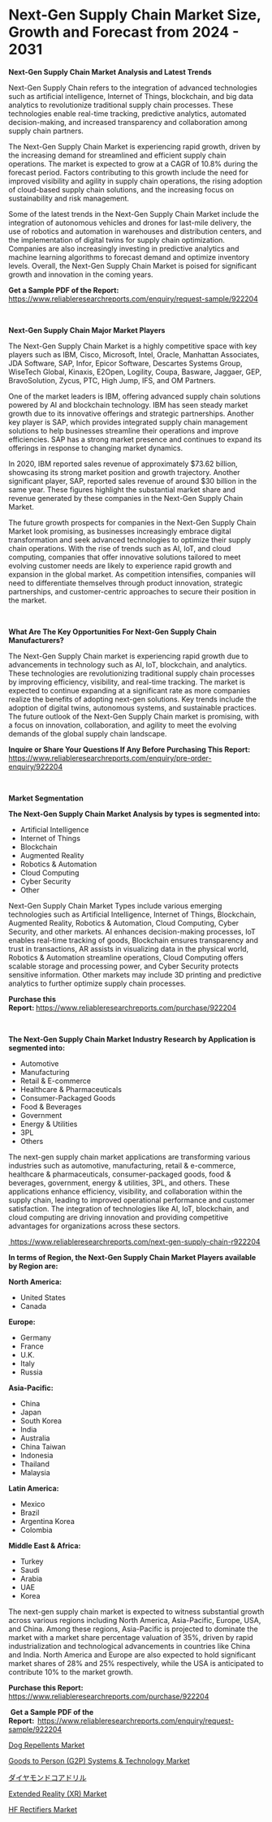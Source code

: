 <p><h1>Next-Gen Supply Chain Market Size, Growth and Forecast from 2024 - 2031</h1></p><p><strong>Next-Gen Supply Chain Market Analysis and Latest Trends</strong></p>
<p><p>Next-Gen Supply Chain refers to the integration of advanced technologies such as artificial intelligence, Internet of Things, blockchain, and big data analytics to revolutionize traditional supply chain processes. These technologies enable real-time tracking, predictive analytics, automated decision-making, and increased transparency and collaboration among supply chain partners.</p><p>The Next-Gen Supply Chain Market is experiencing rapid growth, driven by the increasing demand for streamlined and efficient supply chain operations. The market is expected to grow at a CAGR of 10.8% during the forecast period. Factors contributing to this growth include the need for improved visibility and agility in supply chain operations, the rising adoption of cloud-based supply chain solutions, and the increasing focus on sustainability and risk management.</p><p>Some of the latest trends in the Next-Gen Supply Chain Market include the integration of autonomous vehicles and drones for last-mile delivery, the use of robotics and automation in warehouses and distribution centers, and the implementation of digital twins for supply chain optimization. Companies are also increasingly investing in predictive analytics and machine learning algorithms to forecast demand and optimize inventory levels. Overall, the Next-Gen Supply Chain Market is poised for significant growth and innovation in the coming years.</p></p>
<p><strong>Get a Sample PDF of the Report:&nbsp;</strong> <a href="https://www.reliableresearchreports.com/enquiry/request-sample/922204">https://www.reliableresearchreports.com/enquiry/request-sample/922204</a></p>
<p>&nbsp;</p>
<p><strong>Next-Gen Supply Chain Major Market Players</strong></p>
<p><p>The Next-Gen Supply Chain Market is a highly competitive space with key players such as IBM, Cisco, Microsoft, Intel, Oracle, Manhattan Associates, JDA Software, SAP, Infor, Epicor Software, Descartes Systems Group, WiseTech Global, Kinaxis, E2Open, Logility, Coupa, Basware, Jaggaer, GEP, BravoSolution, Zycus, PTC, High Jump, IFS, and OM Partners. </p><p>One of the market leaders is IBM, offering advanced supply chain solutions powered by AI and blockchain technology. IBM has seen steady market growth due to its innovative offerings and strategic partnerships. Another key player is SAP, which provides integrated supply chain management solutions to help businesses streamline their operations and improve efficiencies. SAP has a strong market presence and continues to expand its offerings in response to changing market dynamics.</p><p>In 2020, IBM reported sales revenue of approximately $73.62 billion, showcasing its strong market position and growth trajectory. Another significant player, SAP, reported sales revenue of around $30 billion in the same year. These figures highlight the substantial market share and revenue generated by these companies in the Next-Gen Supply Chain Market.</p><p>The future growth prospects for companies in the Next-Gen Supply Chain Market look promising, as businesses increasingly embrace digital transformation and seek advanced technologies to optimize their supply chain operations. With the rise of trends such as AI, IoT, and cloud computing, companies that offer innovative solutions tailored to meet evolving customer needs are likely to experience rapid growth and expansion in the global market. As competition intensifies, companies will need to differentiate themselves through product innovation, strategic partnerships, and customer-centric approaches to secure their position in the market.</p></p>
<p>&nbsp;</p>
<p><strong>What Are The Key Opportunities For Next-Gen Supply Chain Manufacturers?</strong></p>
<p><p>The Next-Gen Supply Chain market is experiencing rapid growth due to advancements in technology such as AI, IoT, blockchain, and analytics. These technologies are revolutionizing traditional supply chain processes by improving efficiency, visibility, and real-time tracking. The market is expected to continue expanding at a significant rate as more companies realize the benefits of adopting next-gen solutions. Key trends include the adoption of digital twins, autonomous systems, and sustainable practices. The future outlook of the Next-Gen Supply Chain market is promising, with a focus on innovation, collaboration, and agility to meet the evolving demands of the global supply chain landscape.</p></p>
<p><strong>Inquire or Share Your Questions If Any Before Purchasing This Report:</strong> <a href="https://www.reliableresearchreports.com/enquiry/pre-order-enquiry/922204">https://www.reliableresearchreports.com/enquiry/pre-order-enquiry/922204</a></p>
<p>&nbsp;</p>
<p><strong>Market Segmentation</strong></p>
<p><strong>The Next-Gen Supply Chain Market Analysis by types is segmented into:</strong></p>
<p><ul><li>Artificial Intelligence</li><li>Internet of Things</li><li>Blockchain</li><li>Augmented Reality</li><li>Robotics & Automation</li><li>Cloud Computing</li><li>Cyber Security</li><li>Other</li></ul></p>
<p><p>Next-Gen Supply Chain Market Types include various emerging technologies such as Artificial Intelligence, Internet of Things, Blockchain, Augmented Reality, Robotics & Automation, Cloud Computing, Cyber Security, and other markets. AI enhances decision-making processes, IoT enables real-time tracking of goods, Blockchain ensures transparency and trust in transactions, AR assists in visualizing data in the physical world, Robotics & Automation streamline operations, Cloud Computing offers scalable storage and processing power, and Cyber Security protects sensitive information. Other markets may include 3D printing and predictive analytics to further optimize supply chain processes.</p></p>
<p><strong>Purchase this Report:&nbsp;</strong><a href="https://www.reliableresearchreports.com/purchase/922204">https://www.reliableresearchreports.com/purchase/922204</a></p>
<p>&nbsp;</p>
<p><strong>The Next-Gen Supply Chain Market Industry Research by Application is segmented into:</strong></p>
<p><ul><li>Automotive</li><li>Manufacturing</li><li>Retail & E-commerce</li><li>Healthcare & Pharmaceuticals</li><li>Consumer-Packaged Goods</li><li>Food & Beverages</li><li>Government</li><li>Energy & Utilities</li><li>3PL</li><li>Others</li></ul></p>
<p><p>The next-gen supply chain market applications are transforming various industries such as automotive, manufacturing, retail & e-commerce, healthcare & pharmaceuticals, consumer-packaged goods, food & beverages, government, energy & utilities, 3PL, and others. These applications enhance efficiency, visibility, and collaboration within the supply chain, leading to improved operational performance and customer satisfaction. The integration of technologies like AI, IoT, blockchain, and cloud computing are driving innovation and providing competitive advantages for organizations across these sectors.</p></p>
<p><a href="https://www.reliableresearchreports.com/next-gen-supply-chain-r922204">&nbsp;https://www.reliableresearchreports.com/next-gen-supply-chain-r922204</a></p>
<p><strong>In terms of Region, the Next-Gen Supply Chain Market Players available by Region are:</strong></p>
<p>
    <p> <strong> North America: </strong>
        <ul>
            <li>United States</li>
            <li>Canada</li>
        </ul>
        </p> 
    <p> <strong> Europe: </strong>
        <ul>
            <li>Germany</li>
            <li>France</li>
            <li>U.K.</li>
            <li>Italy</li>
            <li>Russia</li>
        </ul>
        </p> 
    <p> <strong> Asia-Pacific: </strong>
        <ul>
            <li>China</li>
            <li>Japan</li>
            <li>South Korea</li>
            <li>India</li>
            <li>Australia</li>
            <li>China Taiwan</li>
            <li>Indonesia</li>
            <li>Thailand</li>
            <li>Malaysia</li>
        </ul>
        </p> 
    <p> <strong> Latin America: </strong>
        <ul>
            <li>Mexico</li>
            <li>Brazil</li>
            <li>Argentina Korea</li>
            <li>Colombia</li>
        </ul>
        </p> 
    <p> <strong> Middle East & Africa: </strong>
        <ul>
            <li>Turkey</li>
            <li>Saudi</li>
            <li>Arabia</li>
            <li>UAE</li>
            <li>Korea</li>
        </ul>
    </p>
    </p>
<p><p>The next-gen supply chain market is expected to witness substantial growth across various regions including North America, Asia-Pacific, Europe, USA, and China. Among these regions, Asia-Pacific is projected to dominate the market with a market share percentage valuation of 35%, driven by rapid industrialization and technological advancements in countries like China and India. North America and Europe are also expected to hold significant market shares of 28% and 25% respectively, while the USA is anticipated to contribute 10% to the market growth.</p></p>
<p><strong>Purchase this Report: </strong><a href="https://www.reliableresearchreports.com/purchase/922204">https://www.reliableresearchreports.com/purchase/922204</a></p>
<p>&nbsp;<strong>Get a Sample PDF of the Report:&nbsp;&nbsp;</strong><a href="https://www.reliableresearchreports.com/enquiry/request-sample/922204">https://www.reliableresearchreports.com/enquiry/request-sample/922204</a></p>
<p><strong></strong></p>
<p><p><a href="https://issuu.com/reportprime-2/docs/dog-repellents-market-size-2030.pptx">Dog Repellents Market</a></p><p><a href="https://github.com/MyrticeDare2023/Market-Research-Report-List-1/blob/main/goods-to-person-g2p-systems-technology-market.md">Goods to Person (G2P) Systems & Technology Market</a></p><p><a href="https://github.com/RodHoppe07/Market-Research-Report-List-1/blob/main/984661860995.md">ダイヤモンドコアドリル</a></p><p><a href="https://github.com/cameroneffertz/Market-Research-Report-List-1/blob/main/extended-reality-xr-market.md">Extended Reality (XR) Market</a></p><p><a href="https://www.linkedin.com/pulse/hf-rectifiers-market-insights-cagr-trends-growth-strategies-hnj1f">HF Rectifiers Market</a></p></p>